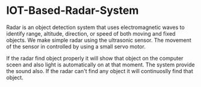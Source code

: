 # IOT-Based-Radar-System
Radar is an object detection system that uses electromagnetic waves to identify range, altitude, direction, or speed of both moving and fixed objects.
We make simple radar using the ultrasonic sensor. The movement of the sensor in controlled by using a small servo motor.

<P>If the radar find object properly it will show that object on the computer sceen and also light is automatically on at that moment. The system provide the sound also. If the radar can't find any object it will continuoslly find that object.</p>
